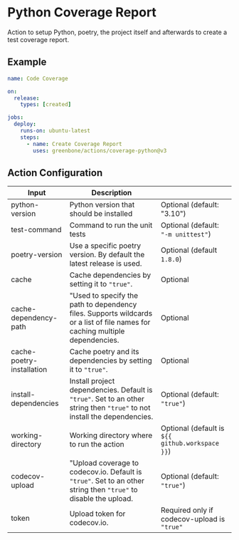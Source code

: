 # Python Coverage Report

Action to setup Python, poetry, the project itself and afterwards to create a
test coverage report.

## Example

```yaml
name: Code Coverage

on:
  release:
    types: [created]

jobs:
  deploy:
    runs-on: ubuntu-latest
    steps:
      - name: Create Coverage Report
        uses: greenbone/actions/coverage-python@v3
```

## Action Configuration

| Input | Description | |
|-------|-------------|-|
| python-version | Python version that should be installed | Optional (default: "3.10") |
| test-command | Command to run the unit tests | Optional (default: `"-m unittest"`)
| poetry-version | Use a specific poetry version. By default the latest release is used. | Optional (default `1.8.0`) |
| cache | Cache dependencies by setting it to `"true"`. | Optional |
| cache-dependency-path | "Used to specify the path to dependency files. Supports wildcards or a list of file names for caching multiple dependencies. | Optional |
| cache-poetry-installation | Cache poetry and its dependencies by setting it to `"true"`. | Optional |
| install-dependencies | Install project dependencies. Default is `"true"`. Set to an other string then `"true"` to not install the dependencies. | Optional (default: `"true"`) |
| working-directory | Working directory where to run the action | Optional (default is `${{ github.workspace }}`) |
| codecov-upload | "Upload coverage to codecov.io. Default is `"true"`. Set to an other string then `"true"` to disable the upload. | Optional (default: `"true"`)
| token | Upload token for codecov.io. | Required only if codecov-upload is `"true"` |
